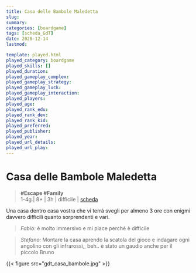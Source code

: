 ```yaml
---
title: Casa delle Bambole Maledetta
slug: 
summary: 
categories: [boardgame]
tags: [scheda_GdT]
date: 2020-12-14
lastmod: 

template: played.html
played_category: boardgame
played_skills: []
played_duration: 
played_gameplay_complex: 
played_gameplay_strategy: 
played_gameplay_luck: 
played_gameplay_interaction: 
played_players: 
played_age: 
played_rank_edu: 
played_rank_dev: 
played_rank_kid: 
played_preferred: 
played_publisher: 
played_year: 
played_url_details: 
played_url_play: 
---
```


# Casa delle Bambole Maledetta
> **#Escape #Family**  
> 1-4g | 8+ | 3h | difficile | [scheda](https://www.boardgamegeek.com/boardgame/311686/escape-room-cursed-dollhouse)  

Una casa dentro casa vostra che vi terrà svegli per almeno 3 ore con enigmi davvero difficili quanto sorprendenti e vari.  

> *Fabio:*
> è molto immersivo e mi piace perché è difficile

> *Stefano:*
> Montare la casa aprendo la scatola del gioco e indagare ogni angolino con gli infrarossi,, beh.. è stato un gaudio anche per il piccolo Bruno

{{< figure src="gdt_casa_bambole.jpg" >}}

